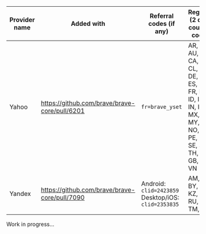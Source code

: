 | Provider name | Added with | Referral codes (if any) | Regions (2 digit country code) |
| ------------- | ---------- | ----------------------- | ------------------------------ |
| Yahoo  | https://github.com/brave/brave-core/pull/6201 | `fr=brave_yset` | AR, AT, AU, BR, CA, CH, CL, CO, DE, DK, ES, FI, FR, HK, ID, IE, IN, IT, MX, MY, NL, NO, NZ, PE, PH, SE, SG, TH, TW, GB, VE, VN |
| Yandex | https://github.com/brave/brave-core/pull/7090 | Android: `clid=2423859`<br>Desktop/iOS: `clid=2353835` | AM, AZ, BY, KG, KZ, MD, RU, TJ, TM, UZ | Startpage | https://github.com/brave/brave-core/pull/6916 | `segment=startpage.brave`| All |

Work in progress...